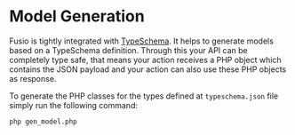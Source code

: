 
# Model Generation

Fusio is tightly integrated with [TypeSchema](https://typeschema.org/). It helps to
generate models based on a TypeSchema definition. Through this your API can be completely
type safe, that means your action receives a PHP object which contains the JSON payload 
and your action can also use these PHP objects as response.

To generate the PHP classes for the types defined at `typeschema.json` file simply run
the following command:
 
```
php gen_model.php
```
